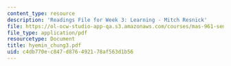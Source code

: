 ```yaml
---
content_type: resource
description: 'Readings File for Week 3: Learning - Mitch Resnick'
file: https://ol-ocw-studio-app-qa.s3.amazonaws.com/courses/mas-961-seminar-on-deep-engagement-fall-2004/c4db770ec847d876492178af563d1b56_hyemin_chung3.pdf
file_type: application/pdf
resourcetype: Document
title: hyemin_chung3.pdf
uid: c4db770e-c847-d876-4921-78af563d1b56
---
```

